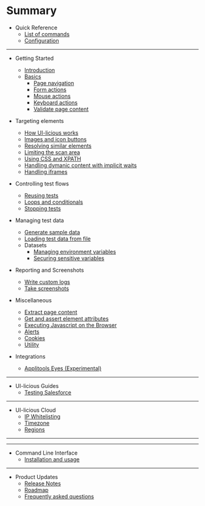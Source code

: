 # Summary

* Quick Reference
	* [List of commands](scripting/list_of_commands.md)
	* [Configuration](scripting/config.md)

---

* Getting Started
    * [Introduction](README.md)
	* [Basics](scripting/basic_commands.md)
		* [Page navigation](scripting/navigation.md)
		* [Form actions](scripting/form_input.md)
		* [Mouse actions](scripting/mouse.md)
		* [Keyboard actions](scripting/keyboard.md)
		* [Validate page content](scripting/assertion.md)
	
* Targeting elements
	* [How UI-licious works](concepts/targeting.md#how-ui-licious-works)
	* [Images and icon buttons](concepts/targeting.md#targeting-graphical-elements)
	* [Resolving similar elements](concepts/targeting.md#resolving-similar-elements)
	* [Limiting the scan area](concepts/targeting.md#limiting-the-scan-area)
	* [Using CSS and XPATH](concepts/targeting.md#using-css--xpath-selectors)
	* [Handling dymanic content with implicit waits](todo.md)
	* [Handling iframes](scripting/ui_context.md#handling-iframes)

* Controlling test flows
	* [Reusing tests](scripting/sequence.md#testrun)
	* [Loops and conditionals](scripting/javascript.md)
	* [Stopping tests](scripting/sequence.md#teststop)

* Managing test data
	* [Generate sample data](scripting/sample.md)
	* [Loading test data from file](scripting/load_data_from_file.md)
	* Datasets
		* [Managing environment variables](scripting/datasets.md)
		* [Securing sensitive variables](scripting/datasets.md#securing-sensitive-test-data)

* Reporting and Screenshots
	* [Write custom logs](scripting/logging.md)
	* [Take screenshots](scripting/screenshot.md)

* Miscellaneous 
	* [Extract page content](scripting/extract.md)
	* [Get and assert element attributes](scripting/element_attributes.md)
	* [Executing Javascript on the Browser](scripting/executing-javascript.md)
	* [Alerts](scripting/alerts.md)
	* [Cookies](scripting/cookies.md)
	* [Utility](scripting/utility.md)

* Integrations
	* [Applitools Eyes (Experimental)](integration/applitools.md)

---

* UI-licious Guides
	* [Testing Salesforce](guides/salesforce/getting_started.md)

---

* UI-licious Cloud
	* [IP Whitelisting](grid/ip_whitelisting.md)
	* [Timezone](grid/timezone.md)
	* [Regions](todos.md)

---

<!-- * UI-licious Studio -->
<!-- 	* [Basics](administration/web-studio-navigation.md) -->
<!-- 	* Spaces -->
<!-- 		* [Rename a space](administration/space-rename.md) -->
<!-- 		* [Creating a project](administration/project-administration.md) -->
<!-- 		* [Renaming a project](administration/project-rename.md) -->
<!-- 		* [Inviting team members](administration/space-administration.md) -->

<!-- * UI-licious Studio (Self-hosted) -->
<!-- 	* Creating users -->
<!-- 		* [Self-serve](administration/on-prem-signup.md) -->
<!-- 		* [Creation by Admin](administration/admin-signup.md) -->
    
---

* Command Line Interface
	* [Installation and usage](https://github.com/uilicious/uilicious-cli)

---

* Product Updates
	* [Release Notes](release_notes.md)
    * [Roadmap](https://trello.com/b/G80eoZU3)
	* [Frequently asked questions](faqs.md)
